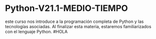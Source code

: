 # Python-V21.1-MEDIO-TIEMPO
este curso nos introduce a la programación completa de Python y las tecnologías asociadas. Al finalizar esta materia, estaremos familiarizados con el lenguaje Python.
#HOLA

